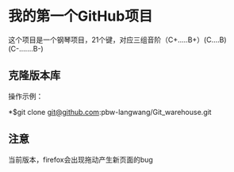 # 我的第一个GitHub项目

这个项目是一个钢琴项目，21个键，对应三组音阶（C+.....B+）(C....B)(C-.......B-)

## 克隆版本库

操作示例：

*$git clone git@github.com:pbw-langwang/Git_warehouse.git

## 注意
当前版本，firefox会出现拖动产生新页面的bug
